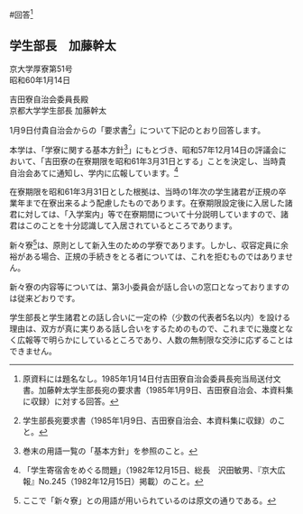 #回答[^＊１]
## 学生部長　加藤幹太

京大学厚寮第51号  
昭和60年1月14日  

吉田寮自治会委員長殿  
京都大学学生部長 加藤幹太

1月9日付貴自治会からの「要求書[^＊２]」について下記のとおり回答します。

本学は、「学寮に関する基本方針[^＊３]」にもとづき、昭和57年12月14日の評議会において、「吉田寮の在寮期限を昭和61年3月31日とする」ことを決定し、当時貴自治会あてに通知し、学内に広報しています。[^＊４]

在寮期限を昭和61年3月31日とした根拠は、当時の1年次の学生諸君が正規の卒業年まで在寮出来るよう配慮したものであります。在寮期限設定後に入居した諸君に対しては、「入学案内」等で在寮期間について十分説明していますので、諸君はこのことを十分認識して入居されているところであります。

新々寮[^＊５]は、原則として新入生のための学寮であります。しかし、収容定員に余裕がある場合、正規の手続きをとる者については、これを拒むものではありません。

新々寮の内容等については、第3小委員会が話し合いの窓口となっておりますのは従来どおりです。

学生部長と学生諸君との話し合いに一定の枠（少数の代表者5名以内）を設ける理由は、双方が真に実りある話し合いをするためのもので、これまでに幾度となく広報等で明らかにしているところであり、人数の無制限な交渉に応ずることはできません。

[^＊１]:原資料には題名なし。1985年1月14日付吉田寮自治会委員長宛当局送付文書。加藤幹太学生部長宛の要求書（1985年1月9日、吉田寮自治会、本資料集に収録）に対する回答。
[^＊２]:学生部長宛要求書（1985年1月9日、吉田寮自治会、本資料集に収録）のこと。
[^＊３]:巻末の用語一覧の「基本方針」を参照のこと。
[^＊４]:「学生寄宿舎をめぐる問題」（1982年12月15日、総長　沢田敏男、『京大広報』No.245（1982年12月15日）掲載）のこと。
[^＊５]:ここで「新々寮」との用語が用いられているのは原文の通りである。
